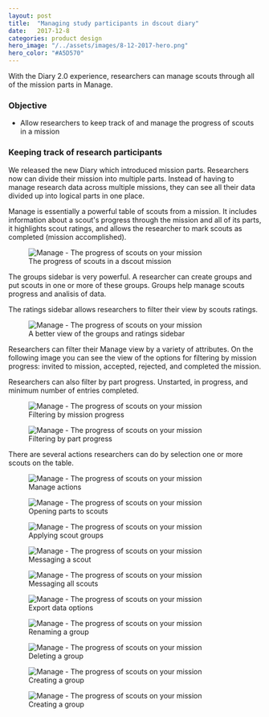 ```yaml
---
layout: post
title:  "Managing study participants in dscout diary"
date:   2017-12-8
categories: product design
hero_image: "/../assets/images/8-12-2017-hero.png"
hero_color: "#A5D570"
---
```


With the Diary 2.0 experience, researchers can manage scouts through all of the mission parts in Manage.

### Objective
* Allow researchers to keep track of and manage the progress of scouts in a mission

### Keeping track of research participants

We released the new Diary which introduced mission parts. Researchers now can divide their mission into multiple parts. Instead of having to manage research data across multiple missions, they can see all their data divided up into logical parts in one place.

Manage is essentially a powerful table of scouts from a mission. It includes information about a scout's progress through the mission and all of its parts, it highlights scout ratings, and allows the researcher to mark scouts as completed (mission accomplished).

<figure>
	<img src="../../../../../../assets/images/manage-1.png" title="Manage - The progress of scouts on your mission" />
	<figcaption class="media-caption center">The progress of scouts in a dscout mission</figcaption>
</figure>

The groups sidebar is very powerful. A researcher can create groups and put scouts in one or more of these groups. Groups help manage scouts progress and analisis of data.

The ratings sidebar allows researchers to filter their view by scouts ratings.

<figure>
	<img src="../../../../../../assets/images/manage-2.png" title="Manage - The progress of scouts on your mission" />
	<figcaption class="media-caption center">A better view of the groups and ratings sidebar</figcaption>
</figure>

Researchers can filter their Manage view by a variety of attributes. On the following image you can see the view of the options for filtering by mission progress: invited to mission, accepted, rejected, and completed the mission.

Researchers can also filter by part progress. Unstarted, in progress, and minimum number of entries completed.

<figure>
	<img src="../../../../../../assets/images/manage-3.png" title="Manage - The progress of scouts on your mission" />
	<figcaption class="media-caption center">Filtering by mission progress</figcaption>
</figure>

<figure>
	<img src="../../../../../../assets/images/manage-4.png" title="Manage - The progress of scouts on your mission" />
	<figcaption class="media-caption center">Filtering by part progress</figcaption>
</figure>

There are several actions researchers can do by selection one or more scouts on the table.

<figure>
	<img src="../../../../../../assets/images/manage-5.png" title="Manage - The progress of scouts on your mission" />
	<figcaption class="media-caption center">Manage actions</figcaption>
</figure>

<figure>
	<img src="../../../../../../assets/images/manage-6.png" title="Manage - The progress of scouts on your mission" />
	<figcaption class="media-caption center">Opening parts to scouts</figcaption>
</figure>

<figure>
	<img src="../../../../../../assets/images/manage-7.png" title="Manage - The progress of scouts on your mission" />
	<figcaption class="media-caption center">Applying scout groups</figcaption>
</figure>

<figure>
	<img src="../../../../../../assets/images/manage-8.png" title="Manage - The progress of scouts on your mission" />
	<figcaption class="media-caption center">Messaging a scout</figcaption>
</figure>

<figure>
	<img src="../../../../../../assets/images/manage-9.png" title="Manage - The progress of scouts on your mission" />
	<figcaption class="media-caption center">Messaging all scouts</figcaption>
</figure>

<figure>
	<img src="../../../../../../assets/images/manage-10.png" title="Manage - The progress of scouts on your mission" />
	<figcaption class="media-caption center">Export data options</figcaption>
</figure>

<figure>
	<img src="../../../../../../assets/images/manage-11.png" title="Manage - The progress of scouts on your mission" />
	<figcaption class="media-caption center">Renaming a group</figcaption>
</figure>

<figure>
	<img src="../../../../../../assets/images/manage-12.png" title="Manage - The progress of scouts on your mission" />
	<figcaption class="media-caption center">Deleting a group</figcaption>
</figure>

<figure>
	<img src="../../../../../../assets/images/manage-13.png" title="Manage - The progress of scouts on your mission" />
	<figcaption class="media-caption center">Creating a group</figcaption>
</figure>

<figure>
	<img src="../../../../../../assets/images/manage-14.png" title="Manage - The progress of scouts on your mission" />
	<figcaption class="media-caption center">Creating a group</figcaption>
</figure>
